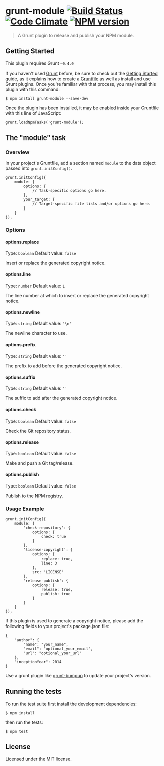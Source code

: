 # grunt-module [![Build Status](https://travis-ci.org/clebert/grunt-module.png?branch=master)](https://travis-ci.org/clebert/grunt-module) [![Code Climate](https://codeclimate.com/github/clebert/grunt-module.png)](https://codeclimate.com/github/clebert/grunt-module) [![NPM version](https://badge.fury.io/js/grunt-module.png)](http://badge.fury.io/js/grunt-module)

> A Grunt plugin to release and publish your NPM module.

## Getting Started

This plugin requires Grunt `~0.4.0`

If you haven't used [Grunt](http://gruntjs.com/) before, be sure to check out the [Getting Started](http://gruntjs.com/getting-started) guide, as it explains how to create a [Gruntfile](http://gruntjs.com/sample-gruntfile) as well as install and use Grunt plugins. Once you're familiar with that process, you may install this plugin with this command:

    $ npm install grunt-module --save-dev

Once the plugin has been installed, it may be enabled inside your Gruntfile with this line of JavaScript:

    grunt.loadNpmTasks('grunt-module');

## The "module" task

### Overview

In your project's Gruntfile, add a section named `module` to the data object passed into `grunt.initConfig()`.

    grunt.initConfig({
        module: {
            options: {
                // Task-specific options go here.
            },
            your_target: {
                // Target-specific file lists and/or options go here.
            }
        }
    });

### Options

#### options.replace

Type: `boolean`
Default value: `false`

Insert or replace the generated copyright notice.

#### options.line

Type: `number`
Default value: `1`

The line number at which to insert or replace the generated copyright notice.

#### options.newline

Type: `string`
Default value: `'\n'`

The newline character to use.

#### options.prefix

Type: `string`
Default value: `''`

The prefix to add before the generated copyright notice.

#### options.suffix

Type: `string`
Default value: `''`

The suffix to add after the generated copyright notice.

#### options.check

Type: `boolean`
Default value: `false`

Check the Git repository status.

#### options.release

Type: `boolean`
Default value: `false`

Make and push a Git tag/release.

#### options.publish

Type: `boolean`
Default value: `false`

Publish to the NPM registry.

### Usage Example

    grunt.initConfig({
        module: {
            'check-repository': {
                options: {
                    check: true
                }
            },
            'license-copyright': {
                options: {
                    replace: true,
                    line: 3
                },
                src: 'LICENSE'
            },
            'release-publish': {
                options: {
                    release: true,
                    publish: true
                }
            }
        }
    });

If this plugin is used to generate a copyright notice, please add the following fields to your project's package.json file:

    {
        "author": {
            "name": "your_name",
            "email": "optional_your_email",
            "url": "optional_your_url"
        },
        "inceptionYear": 2014
    }

Use a grunt plugin like [grunt-bumpup](https://github.com/Darsain/grunt-bumpup) to update your project's version.

## Running the tests

To run the test suite first install the development dependencies:

    $ npm install

then run the tests:

    $ npm test

## License

Licensed under the MIT license.
